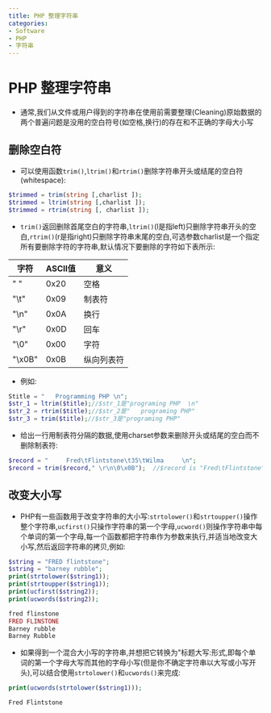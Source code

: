 ```yaml
---
title: PHP 整理字符串
categories:
- Software
- PHP
- 字符串
---
```

# PHP 整理字符串

- 通常,我们从文件或用户得到的字符串在使用前需要整理(Cleaning)原始数据的两个普遍问题是没用的空白符号(如空格,换行)的存在和不正确的字母大小写

## 删除空白符

- 可以使用函数`trim()`,`ltrim()`和`rtrim()`删除字符串开头或结尾的空白符(whitespace):

```PHP
$trimmed = trim(string [,charlist ]);
$trimmed = ltrim(string [,charlist ]);
$trimmed = rtrim(string [, charlist ]);
```

- `trim()`返回删除首尾空白的字符串,`ltrim()`(l是指left)只删除字符串开头的空白,`rtrim()`(r是指right)只删除字符串末尾的空白,可选参数charlist是一个指定所有要删除字符的字符串,默认情况下要删除的字符如下表所示:

| 字符   | ASCII值 | 意义       |
| ------ | ------- | ---------- |
| " "    | 0x20    | 空格       |
| "\t"   | 0x09    | 制表符     |
| "\n"   | 0x0A    | 换行       |
| "\r"   | 0x0D    | 回车       |
| "\0"   | 0x00    | 字符       |
| "\x0B" | 0x0B    | 纵向列表符 |

- 例如:

```php
Stitle = "   Programming PHP \n";
$str_1 = ltrim($title);//$str_1是"programing PHP  \n"
$str_2 = rtrim($title);//$str_2是"	programing PHP"
$str_3 = trim($title);//$str_3是"programing PHP"
```

- 给出一行用制表符分隔的数据,使用charset参数来删除开头或结尾的空白而不删除制表符:

```php
$record = "		Fred\tFlintstone\t35\tWilma		\n";
$record = trim($record," \r\n\0\x0B");	//$record is "Fred\tFlintstone\t35\tWilma"
```

##  改变大小写

- PHP有一些函数用于改变字符串的大小写:`strtolower()`和`strtoupper()`操作整个字符串,`ucfirst()`只操作字符串的第一个字母,`ucword()`则操作字符串中每个单词的第一个字母,每一个函数都把字符串作为参数来执行,并适当地改变大小写,然后返回字符串的拷贝,例如:

```php
$string = "FRED flintstone";
$string = "barney rubble";
print(strtolower($string1));
print(strtoupper($string1));
print(ucfirst($string2));
print(ucwords($string2));

fred flinstone
FRED FLINSTONE
Barney rubble
Barney Rubble
```

- 如果得到一个混合大小写的字符串,并想把它转换为"标题大写:形式,即每个单词的第一个字母大写而其他的字母小写(但是你不确定字符串以大写或小写开头),可以结合使用`strtolower()`和`ucwords()`来完成:

```php
print(ucwords(strtolower($string1)));

Fred Flintstone
```